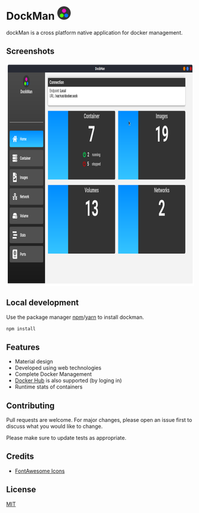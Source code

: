 # DockMan <img src="https://raw.githubusercontent.com/ars0007/DockMan/master/public/icon.png" width="36" height="36">


dockMan is a cross platform native application for docker management.

## Screenshots

<img src="https://raw.githubusercontent.com/ars0007/DockMan/master/screenshots/img1.png" width="800" height="600">

## Local development

Use the package manager [npm](https://www.npmjs.com/)/[yarn](https://yarnpkg.com/) to install dockman.

```bash
npm install
```

## Features
- Material design
- Developed using web technologies
- Complete Docker Management
- [Docker Hub](https://dockerhub.com) is also supported (by loging in)
- Runtime stats of containers 


## Contributing
Pull requests are welcome. For major changes, please open an issue first to discuss what you would like to change.

Please make sure to update tests as appropriate.

## Credits

* [FontAwesome Icons](https://fontawesome.com/icons)

## License
[MIT](https://choosealicense.com/licenses/mit/)